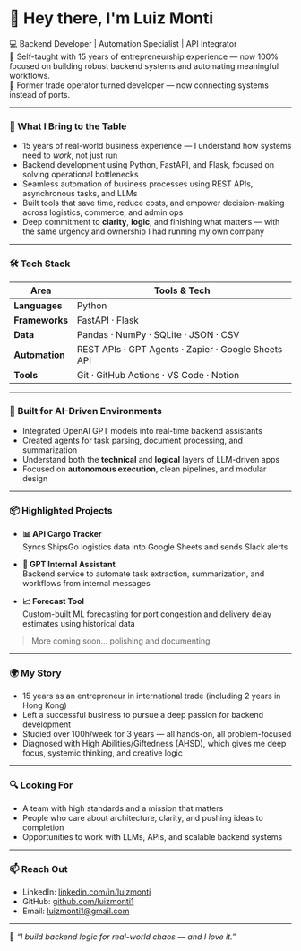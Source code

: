 # 👋 Hey there, I'm Luiz Monti

💻 Backend Developer | Automation Specialist | API Integrator  
🧠 Self-taught with 15 years of entrepreneurship experience — now 100% focused on building robust backend systems and automating meaningful workflows.  
🚢 Former trade operator turned developer — now connecting systems instead of ports.

---

### 🎯 What I Bring to the Table

- 15 years of real-world business experience — I understand how systems need to *work*, not just run  
- Backend development using Python, FastAPI, and Flask, focused on solving operational bottlenecks  
- Seamless automation of business processes using REST APIs, asynchronous tasks, and LLMs  
- Built tools that save time, reduce costs, and empower decision-making across logistics, commerce, and admin ops  
- Deep commitment to **clarity**, **logic**, and finishing what matters — with the same urgency and ownership I had running my own company

---

### 🛠️ Tech Stack

| Area           | Tools & Tech                                       |
|----------------|----------------------------------------------------|
| **Languages**  | Python                                              |
| **Frameworks** | FastAPI · Flask                                     |
| **Data**       | Pandas · NumPy · SQLite · JSON · CSV               |
| **Automation** | REST APIs · GPT Agents · Zapier · Google Sheets API |
| **Tools**      | Git · GitHub Actions · VS Code · Notion            |

---

### 🧠 Built for AI-Driven Environments

- Integrated OpenAI GPT models into real-time backend assistants  
- Created agents for task parsing, document processing, and summarization  
- Understand both the **technical** and **logical** layers of LLM-driven apps  
- Focused on **autonomous execution**, clean pipelines, and modular design

---

### 📦 Highlighted Projects

- **📊 API Cargo Tracker**  
  Syncs ShipsGo logistics data into Google Sheets and sends Slack alerts

- **🤖 GPT Internal Assistant**  
  Backend service to automate task extraction, summarization, and workflows from internal messages

- **📈 Forecast Tool**  
  Custom-built ML forecasting for port congestion and delivery delay estimates using historical data

> More coming soon... polishing and documenting.

---

### 🌍 My Story

- 15 years as an entrepreneur in international trade (including 2 years in Hong Kong)  
- Left a successful business to pursue a deep passion for backend development  
- Studied over 100h/week for 3 years — all hands-on, all problem-focused  
- Diagnosed with High Abilities/Giftedness (AHSD), which gives me deep focus, systemic thinking, and creative logic

---

### 🔍 Looking For

- A team with high standards and a mission that matters  
- People who care about architecture, clarity, and pushing ideas to completion  
- Opportunities to work with LLMs, APIs, and scalable backend systems

---

### 📫 Reach Out

- LinkedIn: [linkedin.com/in/luizmonti](https://www.linkedin.com/in/luizmonti)  
- GitHub: [github.com/luizmonti1](https://github.com/luizmonti1)  
- Email: luizmonti1@gmail.com

---

💬 *“I build backend logic for real-world chaos — and I love it.”*
